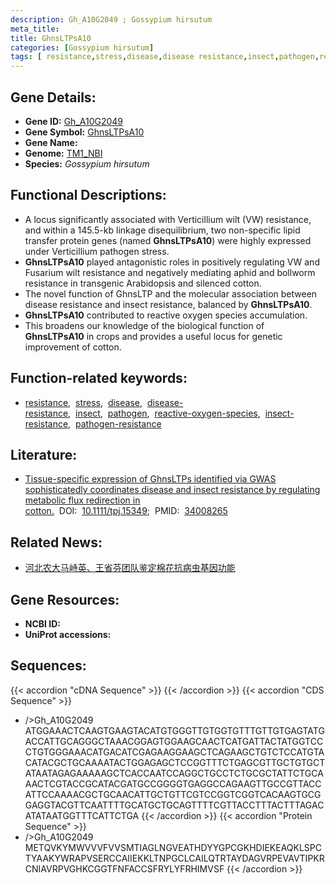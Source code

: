 ```yaml
---
description: Gh_A10G2049 ; Gossypium hirsutum
meta_title:
title: GhnsLTPsA10
categories: [Gossypium hirsutum]
tags: [ resistance,stress,disease,disease resistance,insect,pathogen,reactive oxygen species,insect resistance,pathogen resistance ]
---
```


## Gene Details:
- **Gene ID:**	[Gh_A10G2049](https://yanglab.hzau.edu.cn/cott/PublicFun/total_jump.1?target=genomics/gene_index&gene_id=Gh_A10G2049)
- **Gene Symbol:** <u>GhnsLTPsA10</u>
- **Gene Name:** 
- **Genome:** [TM1_NBI](https://yanglab.hzau.edu.cn/CottonMD/download.1)
- **Species:** *Gossypium hirsutum*

## Functional Descriptions:
   - A locus significantly associated with Verticillium wilt (VW) resistance, and within a 145.5-kb linkage disequilibrium, two non-specific lipid transfer protein genes (named **GhnsLTPsA10**) were highly expressed under Verticillium pathogen stress.
   - **GhnsLTPsA10** played antagonistic roles in positively regulating VW and Fusarium wilt resistance and negatively mediating aphid and bollworm resistance in transgenic Arabidopsis and silenced cotton.
   - The novel function of GhnsLTP and the molecular association between disease resistance and insect resistance, balanced by **GhnsLTPsA10**.
   - **GhnsLTPsA10** contributed to reactive oxygen species accumulation.
   - This broadens our knowledge of the biological function of **GhnsLTPsA10** in crops and provides a useful locus for genetic improvement of cotton.

## Function-related keywords:
   - [resistance](/tags/resistance/),&nbsp;&nbsp;[stress](/tags/stress/),&nbsp;&nbsp;[disease](/tags/disease/),&nbsp;&nbsp;[disease-resistance](/tags/disease-resistance/),&nbsp;&nbsp;[insect](/tags/insect/),&nbsp;&nbsp;[pathogen](/tags/pathogen/),&nbsp;&nbsp;[reactive-oxygen-species](/tags/reactive-oxygen-species/),&nbsp;&nbsp;[insect-resistance](/tags/insect-resistance/),&nbsp;&nbsp;[pathogen-resistance](/tags/pathogen-resistance/)

## Literature:
   - [Tissue-specific expression of GhnsLTPs identified via GWAS sophisticatedly coordinates disease and insect resistance by regulating metabolic flux redirection in cotton.]( https://onlinelibrary.wiley.com/doi/10.1111/tpj.15349)&nbsp;&nbsp;DOI:&nbsp;&nbsp;[10.1111/tpj.15349](https://onlinelibrary.wiley.com/doi/10.1111/tpj.15349);&nbsp;&nbsp;PMID:&nbsp;&nbsp;[34008265](https://pubmed.ncbi.nlm.nih.gov/34008265/)

## Related News:
   - [河北农大马峙英、王省芬团队鉴定棉花抗病虫基因功能](https://mp.weixin.qq.com/s?__biz=MzIyOTY2NDYyNQ==&mid=2247515514&idx=5&sn=321ed4520d47bb3d2e6bdcaa3d6ca75b&chksm=e8bdcf64dfca4672d4d22d55a06db1b2445088bb2b1a33195921271ad0ef13be459343e7cc5c&scene=27#wechat_redirect)

## Gene Resources:
- **NCBI ID:**  [](https://www.ncbi.nlm.nih.gov/gene/?term=)
- **UniProt accessions:** [](https://www.uniprot.org/uniprotkb//entry)



## Sequences:
{{< accordion "cDNA Sequence" >}}
{{< /accordion >}}
{{< accordion "CDS Sequence" >}}
- />Gh_A10G2049<br>
ATGGAAACTCAAGTGAAGTACATGTGGGTTGTGGTGTTTGTTGTGAGTATGACCATTGCAGGGCTAAACGGAGTGGAAGCAACTCATGATTACTATGGTCCCTGTGGGAAACATGACATCGAGAAGGAAGCTCAGAAGCTGTCTCCATGTACATACGCTGCAAAATACTGGAGAGCTCCGGTTTCTGAGCGTTGCTGTGCTATAATAGAGAAAAAGCTCACCAATCCAGGCTGCCTCTGCGCTATTCTGCAAACTCGTACCGCATACGATGCCGGGGTGAGGCCAGAAGTTGCCGTTACCATTCCAAAACGCTGCAACATTGCTGTTCGTCCGGTCGGTCACAAGTGCGGAGGTACGTTCAATTTTGCATGCTGCAGTTTTCGTTACCTTTACTTTAGACATATAATGGTTTCATTCTGA
{{< /accordion >}}
{{< accordion "Protein Sequence" >}}
- />Gh_A10G2049<br>
METQVKYMWVVVFVVSMTIAGLNGVEATHDYYGPCGKHDIEKEAQKLSPCTYAAKYWRAPVSERCCAIIEKKLTNPGCLCAILQTRTAYDAGVRPEVAVTIPKRCNIAVRPVGHKCGGTFNFACCSFRYLYFRHIMVSF
{{< /accordion >}}
